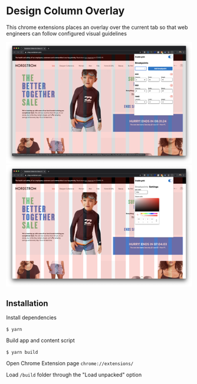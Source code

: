 # Design Column Overlay

This chrome extensions places an overlay over the current tab so that web engineers can follow configured visual guidelines

<img src="./assets/screenshot.png" alt="Chrome tab with design column over on">
<img src="./assets/screenshot_settings.png" alt="Extension settings tab">

## Installation

Install dependencies

`$ yarn`

Build app and content script

`$ yarn build`

Open Chrome Extension page `chrome://extensions/`

Load `/build` folder through the "Load unpacked" option
